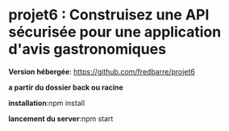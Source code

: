 # projet6 : Construisez une API sécurisée pour une application d'avis gastronomiques

**Version hébergée**: https://github.com/fredbarre/projet6

**a partir du dossier back ou racine**

**installation**:npm install

**lancement du server**:npm start
